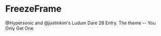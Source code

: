 FreezeFrame
===========

@Hypersonic and @justinkim's Ludum Dare 28 Entry. The theme -- You Only Get One

